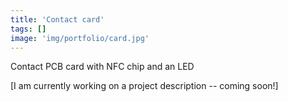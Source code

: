 ```yaml
---
title: 'Contact card'
tags: []
image: 'img/portfolio/card.jpg'
---
```

Contact PCB card with NFC chip and an LED
<!--more-->
[I am currently working on a project description -- coming soon!]
